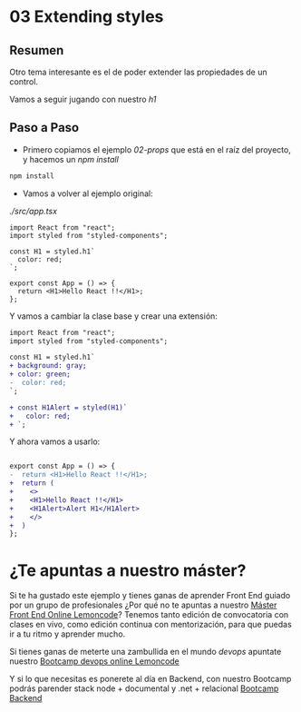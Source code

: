 # 03 Extending styles

## Resumen

Otro tema interesante es el de poder extender las propiedades de un control.

Vamos a seguir jugando con nuestro _h1_

## Paso a Paso

- Primero copiamos el ejemplo _02-props_ que está en el raíz
  del proyecto, y hacemos un _npm install_

```bash
npm install
```

- Vamos a volver al ejemplo original:

_./src/app.tsx_

```tsx
import React from "react";
import styled from "styled-components";

const H1 = styled.h1`
  color: red;
`;

export const App = () => {
  return <H1>Hello React !!</H1>;
};
```

Y vamos a cambiar la clase base y crear una extensión:

```diff
import React from "react";
import styled from "styled-components";

const H1 = styled.h1`
+ background: gray;
+ color: green;
-  color: red;
`;

+ const H1Alert = styled(H1)`
+   color: red;
+ `;
```

Y ahora vamos a usarlo:

```diff

export const App = () => {
-  return <H1>Hello React !!</H1>;
+  return (
+    <>
+    <H1>Hello React !!</H1>
+    <H1Alert>Alert H1</H1Alert>
+    </>
+  )
};
```

# ¿Te apuntas a nuestro máster?

Si te ha gustado este ejemplo y tienes ganas de aprender Front End
guiado por un grupo de profesionales ¿Por qué no te apuntas a
nuestro [Máster Front End Online Lemoncode](https://lemoncode.net/master-frontend#inicio-banner)? Tenemos tanto edición de convocatoria
con clases en vivo, como edición continua con mentorización, para
que puedas ir a tu ritmo y aprender mucho.

Si tienes ganas de meterte una zambullida en el mundo _devops_
apuntate nuestro [Bootcamp devops online Lemoncode](https://lemoncode.net/bootcamp-devops#bootcamp-devops/inicio)

Y si lo que necesitas es ponerete al día en Backend, con nuestro Bootcamp
podrás parender stack node + documental y .net + relacional [Bootcamp Backend](https://lemoncode.net/bootcamp-backend#bootcamp-backend/banner)
